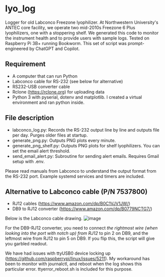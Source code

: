 # lyo_log
Logger for old Labconco Freezone lyophilizer. At Northwestern University's ANTEC core facility, we operate two mid-2010s Freezone 6 Plus lyophilizers, one with a stoppering shelf. We generated this code to monitor the instrument health and to provide users with sample logs. Tested on Raspberry Pi 3B+ running Bookworm. This set of script was prompt-engineered by ChatGPT and Copilot.

## Requirement

- A computer that can run Python
- Labconco cable for RS-232 (see below for alternative)
- RS232-USB converter cable
- Rclone (https://rclone.org) for uploading data
- Python 3 with pyserial, dotenv and matplotlib. I created a virtual environment and ran python inside.

## File description
- labconco_log.py: Records the RS-232 output line by line and outputs file per day. Purges older files at startup.
- generate_png.py: Outputs PNG plots every minute.
- generate_png_shelf.py: Outputs PNG plots for shelf lyophilizers. You can set the email alert threshold.
- send_email_alert.py: Subroutine for sending alert emails. Requires Gmail setup with .env.

Please read manuals from Labconco to understand the output format from the RS-232 port.
Example systemd services and timers are included.

## Alternative to Labconco cable (P/N 7537800)
- RJ12 cables (https://www.amazon.com/dp/B0C1VJV1JW/)
- DB9 to RJ12 converter (https://www.amazon.com/dp/B0779NCTG7/)

Below is the Labconco cable drawing.
![image](https://github.com/user-attachments/assets/d1e74c2f-63f0-4bc2-b2db-69833f65bb5d)

For the DB9-RJ12 converter, you need to connect *the rightmost wire (when looking into the port with notch up) from RJ12* to pin 2 on DB9, and the leftmost wire from RJ12 to pin 5 on DB9. If you flip this, the script will give you garbled readout.

We have had issues with ttyUSB0 device locking up (https://github.com/raspberrypi/linux/issues/5211). My workaround has been to monitor with journalctl, and reboot when the log shows this particular error. ttyerror_reboot.sh is included for this purpose.
